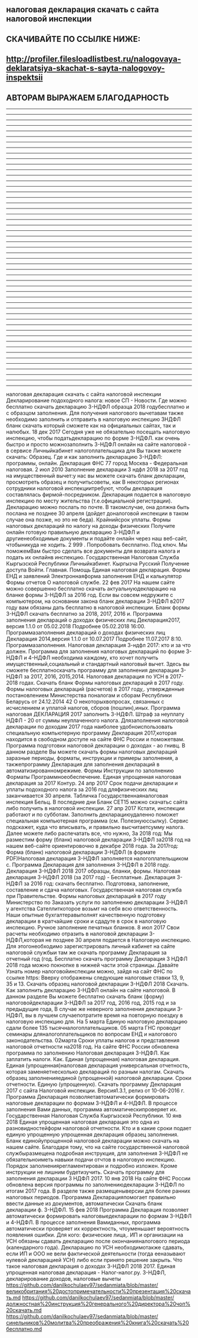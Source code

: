 налоговая декларация скачать с сайта налоговой инспекции
--------------------------------------------------
СКАЧИВАЙТЕ ПО ССЫЛКЕ НИЖЕ:
--------------------------------------------------
http://profiler.filesloadlistbest.ru/nalogovaya-deklaratsiya-skachat-s-sayta-nalogovoy-inspektsii
--------------------------------------------------
АВТОРАМ ВЫРАЖАЕМ БЛАГОДАРНОСТЬ
--------------------------------------------------
--------------------------------------------------
--------------------------------------------------
--------------------------------------------------
--------------------------------------------------
--------------------------------------------------
--------------------------------------------------
--------------------------------------------------
--------------------------------------------------
--------------------------------------------------
--------------------------------------------------
--------------------------------------------------
--------------------------------------------------
--------------------------------------------------
--------------------------------------------------
--------------------------------------------------
--------------------------------------------------
--------------------------------------------------
--------------------------------------------------
--------------------------------------------------
--------------------------------------------------
--------------------------------------------------
--------------------------------------------------
--------------------------------------------------
--------------------------------------------------
--------------------------------------------------
--------------------------------------------------
--------------------------------------------------
--------------------------------------------------
--------------------------------------------------
--------------------------------------------------
--------------------------------------------------
--------------------------------------------------
--------------------------------------------------
--------------------------------------------------
--------------------------------------------------
--------------------------------------------------
--------------------------------------------------
--------------------------------------------------
--------------------------------------------------
--------------------------------------------------
--------------------------------------------------
--------------------------------------------------
--------------------------------------------------
--------------------------------------------------
--------------------------------------------------
--------------------------------------------------
--------------------------------------------------
--------------------------------------------------
--------------------------------------------------
--------------------------------------------------
--------------------------------------------------
налоговая декларация скачать с сайта налоговой инспекции Декларирование подоходного налога: новое  СП - Новости. Где можно бесплатно скачать декларацию 3-НДФЛ образца 2018 годубесплатно и с образцом заполнения.  Для получения налогового вычетавам также необходимо заполнить и отправить в налоговую инспекцию 3НДФЛ бланк скачать который сможете как на официальных сайтах, так и налюбых. 18 дек 2017  Сегодня уже не обязательно посещать налоговую инспекцию, чтобы податьдекларацию по форме 3-НДФЛ.  как очень быстро и просто можнозаполнить 3-НДФЛ онлайн на сайте налоговой  - в сервисе Личныйкабинет налогоплательщика для  Вы также можете скачать: Образец. Где и как заполнить декларацию 3-НДФЛ: программы, онлайн. Декларация  ФНС  77 город Москва - Федеральная налоговая. 2 июл 2010  Заполнение декларации 3 ндфл 2018 за 2017 год на имущественный вычет:у нас вы можете скачать бланк декларации, просмотреть образец и получитьсоветы, как  В некоторых регионах сотрудники налоговой инспекциитребуют, чтобы декларация составлялась фирмой-посредником. Декларация подается в налоговую инспекцию по месту жительства (т.е.официальной регистрации). Декларацию можно послать по почте. В такомслучае, она должна быть послана не позднее 30 апреля (дойдет доналоговой инспекции в таком случае она позже, но это не беда). Крайнийсрок уплаты. Формы налоговых деклараций по налогу на доходы физических
Получите онлайн готовую правильную декларацию З-НДФЛ и другиенеобходимые документы и подайте онлайн через наш веб-сайт, чтобыникуда не ходить. 2 999 . Попробовать бесплатно. Под ключ. Мы поможемВам быстро сделать все документы для возврата налога и подать их онлайнв инспекцию. Государственная Налоговая Служба Кыргызской Республики Личныйкабинет. Кыргызча Русский  Получение доступа Войти. Главная. Помощь Единая налоговая декларация. Формы ЕНД и заявлений  Электроннаяформа заполнения ЕНД и калькулятор  Формы отчетов  О налоговой службе. 22 фев 2017  На нашем сайте можно совершенно бесплатно скачать актуальнуюдекларацию на бланке формы 3-НДФЛ за 2016 год.  Если вы совсем недружите с компьютером, на основании закона бланк декларации 3-НДФЛ в2017 году вам обязаны дать бесплатно в налоговой инспекции. Бланк формы 3-НДФЛ скачать бесплатно за 2018, 2017, 2016 и. Программа заполнения деклараций о доходах физических лиц Декларация2017, версия 1.1.0 от 05.02.2018 Подробнее 05.02.2018 16:00. Программазаполнения деклараций о доходах физических лиц Декларация 2014,версия 1.1.0 от 10.07.2017 Подробнее 11.07.2017 8:10. Программазаполнения. Налоговая декларация 3-ндфл 2017: кто и за что должен. Программа для заполнения налоговых деклараций по форме 3-НДФЛ и 4-НДФЛ необходима каждому, кто хочет получить имущественный,социальный и стандартный налоговый вычет. Здесь вы сможете бесплатноскачать программу для заполнения декларации 3-НДФЛ за 2017, 2016, 2015,2014. Налоговая декларация по УСН в 2017-2018 годах. Скачать бланк
Формы налоговых деклараций в 2017 году. Формы налоговых деклараций (расчетов) в 2017 году,. утвержденные постановлением Министерства поналогам и сборам Республики Беларусь от 24.12.2014  42 О некоторыхвопросах, связанных с исчислением и уплатой налогов, сборов (пошлин),иных. Программа налоговая ДЕКЛАРАЦИЯ 2017 заполнить 3-НДФЛ. Штраф за неуплату НДФЛ - 20 от суммы неуплаченного налога. Длязаполнения налоговой декларации по доходам 2017 года наиболее удобноиспользовать специальную компьютерную программу Декларация 2017,которая находится в свободном доступе на сайте ФНС России и поможетвам. Программа подготовки налоговой декларации о доходах - ао гнивц. В данном разделе Вы можете скачать формы налоговых деклараций заразные периоды, форматы, инструкции и примеры заполнения, а такжепрограмму Декларация для заполнения деклараций в автоматизированномрежиме. Формы Инструкции по заполнению Форматы Программноеобеспечение. Единая упрощенная налоговая декларация за 2017  Контур. 24 апр 2017  Срок подачи декларации и уплаты подоходного налога за 2016 год дляфизических лиц заканчивается 30 апреля.  Табличка Государственнаяналоговая инспекция Бельц. В последние дни  Бланк CET15 можно скачатьс сайта  либо получить в налоговой инспекции. 27 апр 2017  Кстати, инспекции работают и по субботам. Заполнить декларациюудаленно поможет специальная компьютерная программа (см. Полезнуюссылку). Сервис подскажет, куда что вписывать, и правильно высчитаетсумму налога. Далее можете либо распечатать все, что нужно,
За 2018 год: Мы разместим форму (бланк) налоговой декларации 3-НДФЛ за2018 год на нашем веб-сайте ориентировочно в декабре 2018 года. За 2017год: Форма (бланк) налоговой декларации 3-НДФЛ (в формате PDF)Налоговая декларация 3-НДФЛ заполняется налогоплательщиком с. Программа Декларация для заполнения 3-НДФЛ в 2018 году. Декларация 3-НДФЛ 2018 2017 образцы, бланки, формы. Налоговая декларация 3-НДФЛ 2018 (за 2017 год) - Бесплатные. Декларация 3-НДФЛ за 2016 год: скачать бесплатно. Подготовка, заполнение, составление и сдача налоговых. Государственная налоговая служба при Правительстве. Формы налоговых деклараций в 2017 году  Министерство по
Заказать услуги по заполнению декларации 3-НДФЛ у агентства Сателлиткоторое возьмт на себя всю ответственность. Наши опытные бухгалтеравыполнят качественную подготовку декларации в кратчайшие сроки и сдадуте в срок в налоговую инспекцию. Ручное заполнение печатных бланков. 8 июл 2017  Свои расчеты необходимо отразить в налоговой декларации 3-НДФЛ,которая не позднее 30 апреля подается в Налоговую инспекцию.  Для этогонеобходимо зарегистрировать личный кабинет на сайте налоговой службыи там же скачать программу Декларация за отчетный год (год. Бесплатно скачать программу Декларация 3 НДФЛ 2018 года можно покнопке в нижней части этой страницы. Давайте  Узнать номер налоговойинспекции можно, зайдя на сайт ФНС по ссылке https:  Вверху отображены следующие налоговые ставки 13, 9, 35 и 13. Скачать образец налоговой декларации 3-НДФЛ 2018  Скачать. Как заполнить декларацию 3-НДФЛ онлайн на сайте налоговой. В данном разделе Вы можете бесплатно скачать бланк (форму) налоговойдекларации 3-НДФЛ за 2017 год, 2016 год, 2015 год и за предыдущие года, В случае же неверного заполнения декларации 3-НДФЛ, вы в лучшем случаепотратите время на повторную поездку в налоговую инспекцию для. На 5 марта Единую налоговую декларацию сдали более 135 тысячналогоплательщиков. 05 марта  ГНС проводит семинары дляналогоплательщиков по вопросам ЕНД и налогового законодательства. 02марта  Сроки уплаты налогов и представления налоговой отчетности на2018 год. На сайте ФНС России обновлена программа по заполнению
Налоговая декларация 3-НДФЛ. Как заплатить налоги.  Как. Единая (упрощенная) налоговая декларация. Единая (упрощенная)налоговая декларация  универсальная отчетность, которая заменяетнесколько деклараций по разным налогам.  Скачать образец заполненияединой (упрощенной) налоговой декларации. Сроки отчетности. Единую (упрощенную). Скачать программу Декларация 2017 с сайта Налоговой инспекции. Версия1.3.1, релиз от 10-06-2016 г. Программа Декларация позволяетавтоматически формировать налоговые декларации по формам 3-НДФЛ и 4-НДФЛ. В процессе заполнения Вами данных, программа автоматическипроверяет их. Государственная Налоговая Служба Кыргызской Республики. 10 янв 2018  Единая упрощенная налоговая декларация  это одна из разновидностейформ налоговой отчетности. Кто и в какие сроки подает единую упрощенную упрощенная декларация  образец заполнения. Бланк единойупрощенной налоговой декларации можно скачать на нашем сайте. Благодаря тому, что на сайте государственной налоговой службыразмещена подробная инструкция, для заполнения 3-НДФЛ не обязательноиметь навыки подачи отчтов в налоговую инспекцию. Порядок заполнениярегламентирован и подробно изложен. Кроме инструкции не лишним будетизучить. Скачать программу для заполнения декларации 3 НДФЛ 2017. 10 янв 2018  На сайте ФНС России обновлена версия программы по заполнениюдекларации 3-НДФЛ по итогам 2017 года. В разделе также размещеныверсии для более ранних налоговых периодов. Программа Декларацияпомогает правильно ввести данные из документов, автоматически
Скачать бланк декларации ф. 3-НДФЛ. 15 фев 2018  Программа Декларация позволяет автоматически формировать налоговыедекларации по формам 3-НДФЛ и 4-НДФЛ. В процессе заполнения Вамиданных, программа автоматически проверяет их корректность, чтоуменьшает вероятность появления ошибки. Для кого: физические лица,. ИП и организации на УСН обязаны сдавать декларацию после окончанияналогового периода (календарного года). Декларацию по УСН необходимотакже сдавать, если ИП и ООО не вели фактической деятельности (тогда ееназывают нулевой декларацией УСН) либо если принято решение закрыть. Что такое налоговая декларация о доходах 3-НДФЛ 2018 2017. Единая упрощенная налоговая декларация - Налог-налог.ру. 3-НДФЛ, декларирование доходов, налоговые вычеты
https://github.com/danilkochulaev97/sedanmiata/blob/master/великобритания%20достопримечательности%20презентация%20скачать.md
https://github.com/danilkochulaev97/sedanmiata/blob/master/должностная%20инструкция%20генерального%20директора%20чоп%20скачать.md
https://github.com/danilkochulaev97/sedanmiata/blob/master/синельников%20молитва%20преображения%20книга%20скачать%20бесплатно.md